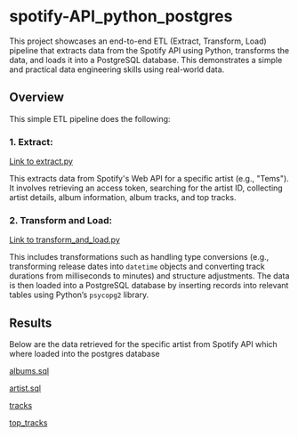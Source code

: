 # spotify-API_python_postgres
This project showcases an end-to-end ETL (Extract, Transform, Load) pipeline that extracts data from the Spotify API using Python, transforms the data, and loads it into a PostgreSQL database. This demonstrates a simple and practical data engineering skills using real-world data.

## Overview
This simple ETL pipeline does the following:
### 1. Extract: 
[Link to extract.py](https://github.com/Oreoluwa100/spotify-API_python_postgres/blob/main/extract.py)

This extracts data from Spotify's Web API for a specific artist (e.g., "Tems"). It involves retrieving an access token, searching for the artist ID, collecting artist details, album information, album tracks, and top tracks.

### 2. Transform and Load:
[Link to transform_and_load.py](https://github.com/Oreoluwa100/spotify-API_python_postgres/blob/main/transform_and_load.py)

This includes transformations such as handling type conversions (e.g., transforming release dates into `datetime` objects and converting track durations from milliseconds to minutes) and structure adjustments. The data is then loaded into a PostgreSQL database by inserting records into relevant tables using Python’s `psycopg2` library.

## Results
Below are the data retrieved for the specific artist from Spotify API which where loaded into the postgres database

[albums.sql](https://github.com/Oreoluwa100/spotify-API_python_postgres/blob/main/albums.sql)

[artist.sql](https://github.com/Oreoluwa100/spotify-API_python_postgres/blob/main/artist.sql)

[tracks](https://github.com/Oreoluwa100/spotify-API_python_postgres/blob/main/tracks.sql)

[top_tracks](https://github.com/Oreoluwa100/spotify-API_python_postgres/blob/main/top_tracks.sql)


